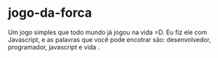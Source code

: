 # jogo-da-forca
Um jogo simples que todo mundo já jogou na vida =D. Eu fiz ele com Javascript, e as palavras que você pode encotrar são: desenvolvedor, programador, javascript e vida . 
